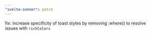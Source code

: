 ```yaml
---
"svelte-sonner": patch
---
```


fix: increase specificity of toast styles by removing :where() to resolve issues with `richColors`
